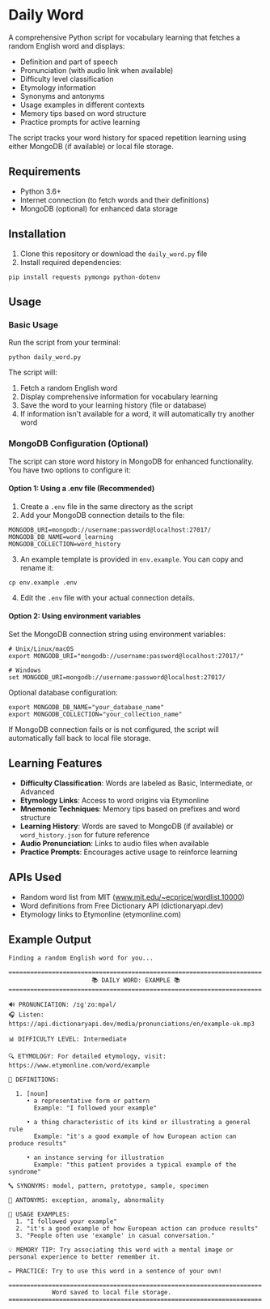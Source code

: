 # Daily Word

A comprehensive Python script for vocabulary learning that fetches a random English word and displays:

- Definition and part of speech
- Pronunciation (with audio link when available)
- Difficulty level classification
- Etymology information
- Synonyms and antonyms
- Usage examples in different contexts
- Memory tips based on word structure
- Practice prompts for active learning

The script tracks your word history for spaced repetition learning using either MongoDB (if available) or local file storage.

## Requirements

- Python 3.6+
- Internet connection (to fetch words and their definitions)
- MongoDB (optional) for enhanced data storage

## Installation

1. Clone this repository or download the `daily_word.py` file
2. Install required dependencies:

```
pip install requests pymongo python-dotenv
```

## Usage

### Basic Usage

Run the script from your terminal:

```
python daily_word.py
```

The script will:
1. Fetch a random English word
2. Display comprehensive information for vocabulary learning
3. Save the word to your learning history (file or database)
4. If information isn't available for a word, it will automatically try another word

### MongoDB Configuration (Optional)

The script can store word history in MongoDB for enhanced functionality. You have two options to configure it:

#### Option 1: Using a .env file (Recommended)

1. Create a `.env` file in the same directory as the script
2. Add your MongoDB connection details to the file:

```
MONGODB_URI=mongodb://username:password@localhost:27017/
MONGODB_DB_NAME=word_learning
MONGODB_COLLECTION=word_history
```

3. An example template is provided in `env.example`. You can copy and rename it:

```
cp env.example .env
```

4. Edit the `.env` file with your actual connection details.

#### Option 2: Using environment variables

Set the MongoDB connection string using environment variables:

```
# Unix/Linux/macOS
export MONGODB_URI="mongodb://username:password@localhost:27017/"

# Windows
set MONGODB_URI=mongodb://username:password@localhost:27017/
```

Optional database configuration:

```
export MONGODB_DB_NAME="your_database_name"
export MONGODB_COLLECTION="your_collection_name"
```

If MongoDB connection fails or is not configured, the script will automatically fall back to local file storage.

## Learning Features

- **Difficulty Classification**: Words are labeled as Basic, Intermediate, or Advanced
- **Etymology Links**: Access to word origins via Etymonline
- **Mnemonic Techniques**: Memory tips based on prefixes and word structure
- **Learning History**: Words are saved to MongoDB (if available) or `word_history.json` for future reference
- **Audio Pronunciation**: Links to audio files when available
- **Practice Prompts**: Encourages active usage to reinforce learning

## APIs Used

- Random word list from MIT (www.mit.edu/~ecprice/wordlist.10000)
- Word definitions from Free Dictionary API (dictionaryapi.dev)
- Etymology links to Etymonline (etymonline.com)

## Example Output

```
Finding a random English word for you...

======================================================================
                       📚 DAILY WORD: EXAMPLE 📚                       
======================================================================

🔊 PRONUNCIATION: /ɪɡˈzɑːmpəl/
🎧 Listen: https://api.dictionaryapi.dev/media/pronunciations/en/example-uk.mp3

📊 DIFFICULTY LEVEL: Intermediate

🔍 ETYMOLOGY: For detailed etymology, visit: https://www.etymonline.com/word/example

📖 DEFINITIONS:

  1. [noun]
     • a representative form or pattern
       Example: "I followed your example"

     • a thing characteristic of its kind or illustrating a general rule
       Example: "it's a good example of how European action can produce results"

     • an instance serving for illustration
       Example: "this patient provides a typical example of the syndrome"

🔤 SYNONYMS: model, pattern, prototype, sample, specimen

🔄 ANTONYMS: exception, anomaly, abnormality

💬 USAGE EXAMPLES:
  1. "I followed your example"
  2. "it's a good example of how European action can produce results"
  3. "People often use 'example' in casual conversation."

💡 MEMORY TIP: Try associating this word with a mental image or personal experience to better remember it.

✏️ PRACTICE: Try to use this word in a sentence of your own!

======================================================================
            Word saved to local file storage.            
======================================================================
``` 